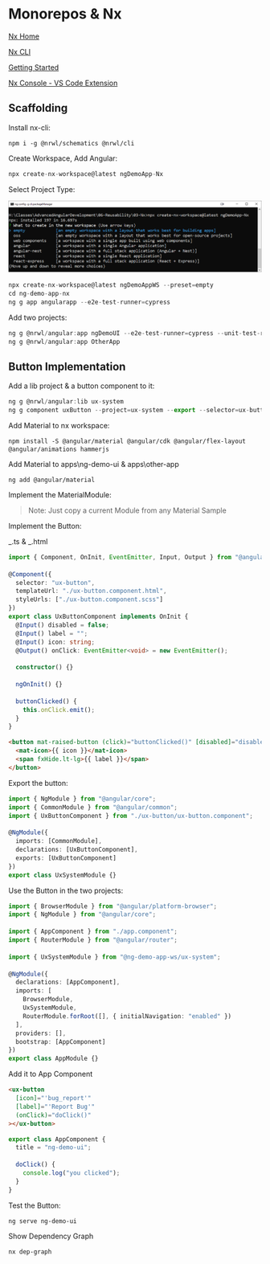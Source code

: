 # Monorepos & Nx

[Nx Home](https://nx.dev/angular)

[Nx CLI](https://nx.dev/web/guides/cli)

[Getting Started](https://nx.dev/angular/getting-started/getting-started)

[Nx Console - VS Code Extension](https://marketplace.visualstudio.com/items?itemName=nrwl.angular-console)

## Scaffolding

Install nx-cli:

```
npm i -g @nrwl/schematics @nrwl/cli
```

Create Workspace, Add Angular:

```typescript
npx create-nx-workspace@latest ngDemoApp-Nx
```

Select Project Type:

![nx-create](../_images/nx-create-ws.png)



```typescript
npx create-nx-workspace@latest ngDemoAppWS --preset=empty
cd ng-demo-app-nx
ng g app angularapp --e2e-test-runner=cypress
```

Add two projects:

```typescript
ng g @nrwl/angular:app ngDemoUI --e2e-test-runner=cypress --unit-test-runner=jest
ng g @nrwl/angular:app OtherApp
```

## Button Implementation

Add a lib project & a button component to it:

```typescript
ng g @nrwl/angular:lib ux-system
ng g component uxButton --project=ux-system --export --selector=ux-button
```

Add Material to nx workspace:

```
npm install -S @angular/material @angular/cdk @angular/flex-layout @angular/animations hammerjs
```

Add Material to apps\ng-demo-ui & apps\other-app

```
ng add @angular/material
```

Implement the MaterialModule:

> Note: Just copy a current Module from any Material Sample

Implement the Button:

_.ts & _.html

```typescript
import { Component, OnInit, EventEmitter, Input, Output } from "@angular/core";

@Component({
  selector: "ux-button",
  templateUrl: "./ux-button.component.html",
  styleUrls: ["./ux-button.component.scss"]
})
export class UxButtonComponent implements OnInit {
  @Input() disabled = false;
  @Input() label = "";
  @Input() icon: string;
  @Output() onClick: EventEmitter<void> = new EventEmitter();

  constructor() {}

  ngOnInit() {}

  buttonClicked() {
    this.onClick.emit();
  }
}
```

```html
<button mat-raised-button (click)="buttonClicked()" [disabled]="disabled">
  <mat-icon>{{ icon }}</mat-icon>
  <span fxHide.lt-lg>{{ label }}</span>
</button>
```

Export the button:

```typescript
import { NgModule } from "@angular/core";
import { CommonModule } from "@angular/common";
import { UxButtonComponent } from "./ux-button/ux-button.component";

@NgModule({
  imports: [CommonModule],
  declarations: [UxButtonComponent],
  exports: [UxButtonComponent]
})
export class UxSystemModule {}
```

Use the Button in the two projects:

```typescript
import { BrowserModule } from "@angular/platform-browser";
import { NgModule } from "@angular/core";

import { AppComponent } from "./app.component";
import { RouterModule } from "@angular/router";

import { UxSystemModule } from "@ng-demo-app-ws/ux-system";

@NgModule({
  declarations: [AppComponent],
  imports: [
    BrowserModule,
    UxSystemModule,
    RouterModule.forRoot([], { initialNavigation: "enabled" })
  ],
  providers: [],
  bootstrap: [AppComponent]
})
export class AppModule {}
```

Add it to App Component

```html
<ux-button
  [icon]="'bug_report'"
  [label]="'Report Bug'"
  (onClick)="doClick()"
></ux-button>
```

```typescript
export class AppComponent {
  title = "ng-demo-ui";

  doClick() {
    console.log("you clicked");
  }
}
```

Test the Button:

```
ng serve ng-demo-ui
```

Show Dependency Graph

```
nx dep-graph
```